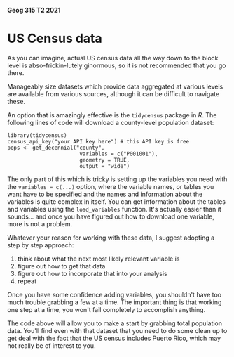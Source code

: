 **Geog 315 T2 2021**

# US Census data
As you can imagine, actual US census data all the way down to the block level is abso-frickin-lutely ginormous, so it is not recommended that you go there.

Manageably size datasets which provide data aggregated at various levels are available from various sources, although it can be difficult to navigate these.

An option that is amazingly effective is the `tidycensus` package in _R_. The following lines of code will download a county-level population dataset:

    library(tidycensus)
    census_api_key("your API key here") # this API key is free
    pops <- get_decennial("county",
                           variables = c("P001001"),
                           geometry = TRUE,
                           output = "wide")

The only part of this which is tricky is setting up the variables you need with the `variables = c(...)` option, where the variable names, or tables you want have to be specified and the names and information about the variables is quite complex in itself. You can get information about the tables and variables using the `load_variables` function. It's actually easier than it sounds... and once you have figured out how to download one variable, more is not a problem.

Whatever your reason for working with these data, I suggest adopting a step by step approach:

1. think about what the next most likely relevant variable is
2. figure out how to get that data
3. figure out how to incorporate that into your analysis
4. repeat

Once you have some confidence adding variables, you shouldn't have too much trouble grabbing a few at a time. The important thing is that working one step at a time, you won't fail completely to accomplish anything.

The code above will allow you to make a start by grabbing total population data. You'll find even with that dataset that you need to do some clean up to get deal with the fact that the US census includes Puerto Rico, which may not really be of interest to you.
